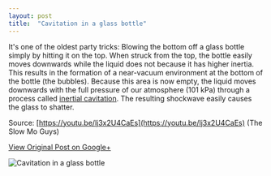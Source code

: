 ```yaml
---
layout: post
title:  "Cavitation in a glass bottle"
---
```


It's one of the oldest party tricks: Blowing the bottom off a glass bottle simply by hitting it on the top. When struck from the top, the bottle easily moves downwards while the liquid does not because it has higher inertia. This results in the formation of a near-vacuum environment at the bottom of the bottle (the bubbles). Because this area is now empty, the liquid moves downwards with the full pressure of our atmosphere (101 kPa) through a process called [inertial cavitation](https://en.wikipedia.org/wiki/Cavitation). The resulting shockwave easily causes the glass to shatter.

Source: [https://youtu.be/lj3x2U4CaEs](https://youtu.be/lj3x2U4CaEs) (The Slow Mo Guys)

[View Original Post on Google+](https://plus.google.com/+ColinSullender/posts/UnG9iWPXSJw)

![Cavitation in a glass bottle](/assets/img/2018-05-12-Cavitation.gif)
